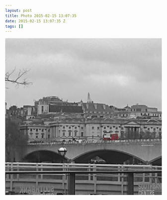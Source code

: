 ```yaml
---
layout: post
title: Photo 2015-02-15 13:07:35
date: 2015-02-15 13:07:35 Z
tags: []
---
```

![](/media/2015/02/111072547477.jpg)
